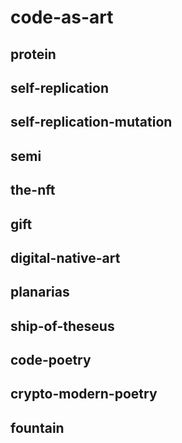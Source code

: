 # code-as-art

## protein

## self-replication

## self-replication-mutation

## semi

## the-nft

## gift

## digital-native-art

## planarias

## ship-of-theseus

## code-poetry

## crypto-modern-poetry

## fountain
